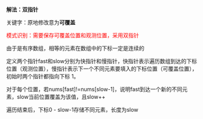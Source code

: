**解法：双指针**

关键字：原地修改意为**可覆盖**

<font color="red">模式识别：需要保存可覆盖位置和观测位置，采用双指针</font>

由于是有序数组，相等的元素在数组中的下标一定是连续的

定义两个指针fast和slow分别为快指针和慢指针，快指针表示遍历数组到达的下标位置（观测位置），慢指针表示下一个不同元素要填入的下标位置（可覆盖位置），初始时两个指针都指向下标 1。

对于每个位置，若nums[fast]!=nums[slow-1]，说明fast到达一个新的不同元素，slow当前位置覆盖为该值，且slow++

遍历结束后，下标0 - slow-1存储不同元素，长度为slow
